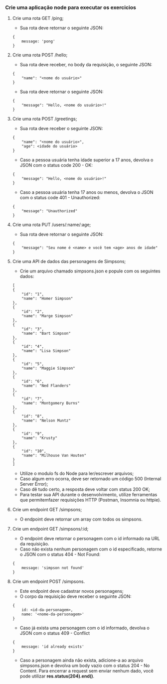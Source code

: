 ### Crie uma aplicação node para executar os exercicios

1. Crie uma rota GET /ping;
    - Sua rota deve retornar o seguinte JSON:
    ```
    { 
        message: 'pong'
    }
    ```
2. Crie uma rota POST /hello;
    - Sua rota deve receber, no body da requisição, o seguinte JSON:
    ```
    { 
        "name": "<nome do usuário>"
    }
    ```
    - Sua rota deve retornar o seguinte JSON:
    ```
    { 
        "message": "Hello, <nome do usuário>!"
    }
    ```

3. Crie uma rota POST /greetings;
    - Sua rota deve receber o seguinte JSON:
    ```
    { 
        "name": "<nome do usuário>",
        "age": <idade do usuário>
    }
    ```
    - Caso a pessoa usuária tenha idade superior a 17 anos, devolva o JSON com o status code 200 - OK:
    ```
    { 
        "message": "Hello, <nome do usuário>!"
    }
    ```
    - Caso a pessoa usuária tenha 17 anos ou menos, devolva o JSON com o status code 401 - Unauthorized:
    ```
    { 
        "message": "Unauthorized"
    }
    ```
4. Crie uma rota PUT /users/:name/:age;
    - Sua rota deve retornar o seguinte JSON: 
    ```
    { 
        "message": "Seu nome é <name> e você tem <age> anos de idade"
    }
    ```
5. Crie uma API de dados das personagens de Simpsons;
    - Crie um arquivo chamado simpsons.json e popule com os seguintes dados:
    ```
    [
    {
        "id": "1",
        "name": "Homer Simpson"
    },
    {
        "id": "2",
        "name": "Marge Simpson"
    },
    {
        "id": "3",
        "name": "Bart Simpson"
    },
    {
        "id": "4",
        "name": "Lisa Simpson"
    },
    {
        "id": "5",
        "name": "Maggie Simpson"
    },
    {
        "id": "6",
        "name": "Ned Flanders"
    },
    {
        "id": "7",
        "name": "Montgomery Burns"
    },
    {
        "id": "8",
        "name": "Nelson Muntz"
    },
    {
        "id": "9",
        "name": "Krusty"
    },
    {
        "id": "10",
        "name": "Milhouse Van Houten"
    }
    ]
    ```
    - Utilize o modulo fs do Node para ler/escrever arquivos;
    - Caso algum erro ocorra, deve ser retornado um código 500 (Internal Server Error);
    - Caso dê tudo certo, a resposta deve voltar com status 200 OK;
    - Para testar sua API durante o desenvolvimento, utilize ferramentas que permitemfazer requisições HTTP (Postman, Insomnia ou httpie).
6. Crie um endpoint GET /simpsons;
    - O endpoint deve retornar um array com todos os simpsons.
7. Crie um endpoint GET /simpsons/:id;
    - O endpoint deve retornar o personagem com o id informado na URL da requisição.
    - Caso não exista nenhum personagem com o id especificado, retorne o JSON com o status 404 - Not Found:
    ```
    { 
        message: 'simpson not found'
    }
    ```
8. Crie um endpoint POST /simpsons.
    - Este endpoint deve cadastrar novos personagens;
    - O corpo da requisição deve receber o seguinte JSON: 
    ```
    { 
        id: <id-da-personagem>,
        name: '<nome-da-personagem>'
    }
    ```
    - Caso já exista uma personagem com o id informado, devolva o JSON com o status 409 - Conflict
    ```
    { 
        message: 'id already exists'
    } 
    ```
   - Caso a personagem ainda não exista, adicione-a ao arquivo simpsons.json e devolva um body vazio com o status 204 - No Content. Para encerrar a request sem enviar nenhum dado, você pode utilizar **res.status(204).end()**.
